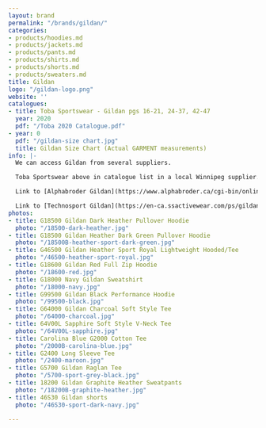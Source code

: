 ```yaml
---
layout: brand
permalink: "/brands/gildan/"
categories:
- products/hoodies.md
- products/jackets.md
- products/pants.md
- products/shirts.md
- products/shorts.md
- products/sweaters.md
title: Gildan
logo: "/gildan-logo.png"
website: ''
catalogues:
- title: Toba Sportswear - Gildan pgs 16-21, 24-37, 42-47
  year: 2020
  pdf: "/Toba 2020 Catalogue.pdf"
- year: 0
  pdf: "/gildan-size chart.jpg"
  title: Gildan Size Chart (Actual GARMENT measurements)
info: |-
  We can access Gildan from several suppliers.

  Toba Sportswear above in catalogue list in a local Winnipeg supplier. Pages 16-21, 24-37, 42-47

  Link to [Alphabroder Gildan](https://www.alphabroder.ca/cgi-bin/online/webshr/search-result.w?ref=Mill_Name:Gildan)

  Link to [Technosport Gildan](https://en-ca.ssactivewear.com/ps/gildan)
photos:
- title: G18500 Gildan Dark Heather Pullover Hoodie
  photo: "/18500-dark-heather.jpg"
- title: G18500 Gildan Heather Dark Green Pullover Hoodie
  photo: "/18500B-heather-sport-dark-green.jpg"
- title: G46500 Gildan Heather Sport Royal Lightweight Hooded/Tee
  photo: "/46500-heather-sport-royal.jpg"
- title: G18600 Gildan Red Full Zip Hoodie
  photo: "/18600-red.jpg"
- title: G18000 Navy Gildan Sweatshirt
  photo: "/18000-navy.jpg"
- title: G99500 Gildan Black Performance Hoodie
  photo: "/99500-black.jpg"
- title: G64000 Gildan Charcoal Soft Style Tee
  photo: "/64000-charcoal.jpg"
- title: 64V00L Sapphire Soft Style V-Neck Tee
  photo: "/64V00L-sapphire.jpg"
- title: Carolina Blue G2000 Cotton Tee
  photo: "/2000B-carolina-blue.jpg"
- title: G2400 Long Sleeve Tee
  photo: "/2400-maroon.jpg"
- title: G5700 Gildan Raglan Tee
  photo: "/5700-sport-grey-black.jpg"
- title: 18200 Gildan Graphite Heather Sweatpants
  photo: "/18200B-graphite-heather.jpg"
- title: 46S30 Gildan shorts
  photo: "/46S30-sport-dark-navy.jpg"

---
```

